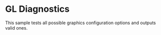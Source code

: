 GL Diagnostics
==============

This sample tests all possible graphics configuration
options and outputs valid ones.
